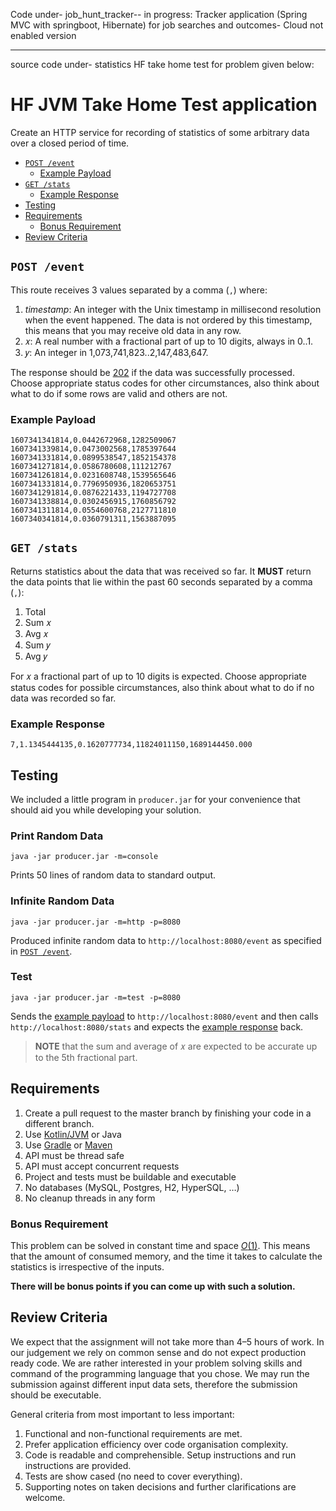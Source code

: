 Code under- job_hunt_tracker-- in progress:
Tracker application (Spring MVC with springboot, Hibernate) for job searches and outcomes- Cloud not enabled version

------------------------------------------------------------------
source code under- statistics HF take home test for problem given below: 

# HF JVM Take Home Test application  

Create an HTTP service for recording of statistics of some arbitrary data over
a closed period of time.

* [`POST /event`](#post-event)
  * [Example Payload](#example-payload)
* [`GET /stats`](#get-stats)
  * [Example Response](#example-response)
* [Testing](#testing)
* [Requirements](#requirements)
  * [Bonus Requirement](#bonus-requirement)
* [Review Criteria](#review-criteria)

## `POST /event`

This route receives 3 values separated by a comma (`,`) where:

1. _timestamp_: An integer with the Unix timestamp in millisecond resolution when the
   event happened. The data is not ordered by this timestamp, this means that
   you may receive old data in any row.
1. 𝑥: A real number with a fractional part of up to 10 digits, always in 0..1.
1. 𝑦: An integer in 1,073,741,823..2,147,483,647.

The response should be [202](https://httpstatuses.com/202) if the data was
successfully processed. Choose appropriate status codes for other circumstances,
also think about what to do if some rows are valid and others are not.

### Example Payload

```csv
1607341341814,0.0442672968,1282509067
1607341339814,0.0473002568,1785397644
1607341331814,0.0899538547,1852154378
1607341271814,0.0586780608,111212767
1607341261814,0.0231608748,1539565646
1607341331814,0.7796950936,1820653751
1607341291814,0.0876221433,1194727708
1607341338814,0.0302456915,1760856792
1607341311814,0.0554600768,2127711810
1607340341814,0.0360791311,1563887095
```

## `GET /stats`

Returns statistics about the data that was received so far. It **MUST** return
the data points that lie within the past 60 seconds separated by a comma (`,`):

1. Total
1. Sum 𝑥
1. Avg 𝑥
1. Sum 𝑦
1. Avg 𝑦

For 𝑥 a fractional part of up to 10 digits is expected. Choose appropriate
status codes for possible circumstances, also think about what to do if no data
was recorded so far.

### Example Response

```csv
7,1.1345444135,0.1620777734,11824011150,1689144450.000
```

## Testing

We included a little program in `producer.jar` for your convenience that should
aid you while developing your solution.

### Print Random Data

    java -jar producer.jar -m=console

Prints 50 lines of random data to standard output.

### Infinite Random Data

    java -jar producer.jar -m=http -p=8080

Produced infinite random data to `http://localhost:8080/event` as specified in
[`POST /event`](#post-event).

### Test

    java -jar producer.jar -m=test -p=8080

Sends the [example payload](#example-payload) to `http://localhost:8080/event`
and then calls `http://localhost:8080/stats` and expects the
[example response](#example-response) back.

> **NOTE** that the sum and average of 𝑥 are expected to be accurate up to the
> 5th fractional part.

## Requirements

1. Create a pull request to the master branch by finishing your code in a different branch.
1. Use [Kotlin/JVM](https://kotlinlang.org/) or Java
1. Use [Gradle](https://gradle.org/) or [Maven](https://maven.apache.org/)
1. API must be thread safe
1. API must accept concurrent requests
1. Project and tests must be buildable and executable
1. No databases (MySQL, Postgres, H2, HyperSQL, …)
1. No cleanup threads in any form

### Bonus Requirement

This problem can be solved in constant time and space
[_O_(1)](https://en.wikipedia.org/wiki/Big_O_notation). This means that the
amount of consumed memory, and the time it takes to calculate the statistics is
irrespective of the inputs.

**There will be bonus points if you can come up with such a solution.**

## Review Criteria

We expect that the assignment will not take more than 4–5 hours of work. In our
judgement we rely on common sense and do not expect production ready code. We
are rather interested in your problem solving skills and command of the
programming language that you chose. We may run the submission against different
input data sets, therefore the submission should be executable.

General criteria from most important to less important:

1. Functional and non-functional requirements are met.
1. Prefer application efficiency over code organisation complexity.
1. Code is readable and comprehensible. Setup instructions and run instructions
   are provided.
1. Tests are show cased (no need to cover everything).
1. Supporting notes on taken decisions and further clarifications are welcome.
